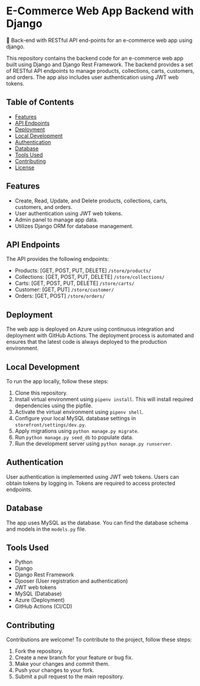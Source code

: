 # E-Commerce Web App Backend with Django
🛒 Back-end with RESTful API end-points for an e-commerce web app using django.

This repository contains the backend code for an e-commerce web app built using Django and Django Rest Framework. The backend provides a set of RESTful API endpoints to manage products, collections, carts, customers, and orders. The app also includes user authentication using JWT web tokens.

## Table of Contents

- [Features](#features)
- [API Endpoints](#api-endpoints)
- [Deployment](#deployment)
- [Local Development](#local-development)
- [Authentication](#authentication)
- [Database](#database)
- [Tools Used](#tools-used)
- [Contributing](#contributing)
- [License](#license)

## Features

- Create, Read, Update, and Delete products, collections, carts, customers, and orders.
- User authentication using JWT web tokens.
- Admin panel to manage app data.
- Utilizes Django ORM for database management.

## API Endpoints

The API provides the following endpoints:

- Products: [GET, POST, PUT, DELETE] `/store/products/`
- Collections: [GET, POST, PUT, DELETE] `/store/collections/`
- Carts: [GET, POST, PUT, DELETE] `/store/carts/`
- Customer: [GET, PUT] `/store/customer/`
- Orders: [GET, POST] `/store/orders/`


## Deployment

The web app is deployed on Azure using continuous integration and deployment with GitHub Actions. The deployment process is automated and ensures that the latest code is always deployed to the production environment. 

## Local Development

To run the app locally, follow these steps:

1. Clone this repository.
2. Install virtual environment using `pipenv install`. This will install required dependencies using the pipfile.
3. Activate the virtual environment using `pipenv shell`.
4. Configure your local MySQL database settings in `storefront/settings/dev.py`.
5. Apply migrations using `python manage.py migrate`.
6. Run `python manage.py seed_db` to populate data.
7. Run the development server using `python manage.py runserver`.


## Authentication

User authentication is implemented using JWT web tokens. Users can obtain tokens by logging in. Tokens are required to access protected endpoints. 

## Database

The app uses MySQL as the database. You can find the database schema and models in the `models.py` file. 

## Tools Used

- Python
- Django
- Django Rest Framework
- Djooser (User registration and authentication)
- JWT web tokens
- MySQL (Database)
- Azure (Deployment)
- GitHub Actions (CI/CD)

## Contributing

Contributions are welcome! To contribute to the project, follow these steps:

1. Fork the repository.
2. Create a new branch for your feature or bug fix.
3. Make your changes and commit them.
4. Push your changes to your fork.
5. Submit a pull request to the main repository.


